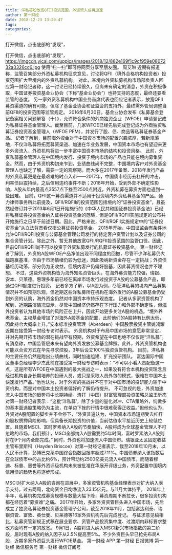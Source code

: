 ```yaml
---
title: 洋私募盼放宽QFII投资范围，外资流入或再加速
author: 第一财经
date: 2018-12-23 13:29:47
tags: 
categories: 
---
```

打开微信，点击底部的“发现”，
<!-- more -->
打开微信，点击底部的“发现”，
https://imgcdn.yicai.com/uppics/images/2018/12/882e169f1c9cf959e0807232a3326cc6.jpg
使用“扫一扫”即可将网页分享至朋友圈。
周艾琳
近期有报道称，监管召集部分外资私募机构征求意见，讨论将QFII（境外合格机构投资者）投资范围扩大至境内的外资私募机构。
对此，某境内外资私募机构市场部负责人回应第一财经记者称，这一讨论已经持续很久，但尚未有确定的消息，外资在积极争取，中国证券投资基金业协会（下称“基金业协会”）也持支持的态度，最终还要看监管的态度。
另一家外资私募机构中国业务首席代表也回应记者表示，放宽QFII募资渠道的确有可能，但除了基金业协会和证监会的支持外，最终需外管局调整当前QFII的投资范围等监管规定。
2016年6月30日，基金业协会发布《私募基金登记备案相关问题解答（十）》，允许符合条件的外商独资企业（WFOE）申请登记成为私募证券基金管理人。截至目前，几家WFOE已经先后完成登记成为外商独资私募证券投资基金管理人（WFOE PFM），并发行了股、债、商品等私募证券基金产品。
记者了解到，目前海外资金对于中国资本市场的配置兴趣浓厚，若新规落地，不仅洋私募将拓宽募资渠道、加速在华业务发展，中国资本市场也有望迎来更多外资流入，外资机构将进一步丰富中国资本市场的结构和投资风格。
此前，外资私募基金管理人在中国境内发行、投资于境内市场的产品也只能在境内募集资金。然而，由于外资机构初来乍到，业绩曲线尚不完整，中国境内客户对外资基金管理人也缺乏了解，需要一定的观察期。而大多在2017年备案、2018年发行产品的外资私募更是在最艰难的时点入市——2017年，中国债市经历去杠杆的冲击，利率债巨震持续，之后信用违约事件不断；2018年开始，受到外部不确定性影响，A股从年内最高点3557点下挫至2500点附近，外资私募在募资方面也遇到一些困难。
目前，QFII这一募资渠道并不适用于投资境内外资私募基金的产品。通力律师事务所此前提及，QFII/RQFII的投资范围包括境内的“证券投资基金”，且虽然经修订并于2013年6月1日开始施行的《中华人民共和国证券投资基金法》已经将私募证券投资基金纳入证券投资基金的范畴，但是QFII/RQFII实施规定的公布并开始施行之日早于前述日期。因此，严格来说，QFII/RQFII实施规定中的“证券投资基金”从立法背景看仅指公募证券投资基金。
2015年开始，中国证监会有条件地允许QFII/RQFII投资与公募基金管理公司发行的特定客户资管计划以及证券公司的集合资管计划。除此之外，暂无其他放宽QFII/RQFII投资范围的监管口径。因此，目前QFII/RQFII尚不可以投资于外资私募发行的私募证券投资基金。
第一财经记者了解到，外资的A股WFOE产品净值出现不同程度的回撤，尽管不少洋私募仍大幅跑赢基准，但由于市场情绪仍较为低迷，因此吸纳新资金存在一定挑战；外资债基经历动荡，部分仍为正收益，但境内客户仍偏好股基，因此募资情况也并不理想。
不过，这些外资机构皆为海外知名资管巨头，在海外募资能力较强，瑞银、安本、贝莱德、惠理多年前已经在离岸市场发行过投资于A股的公募基金产品，即通过QFII额度进行投资。
记者多方了解，以A股为例，尽管洋私募的境内产品募集情况并不如预期乐观，但近期这些洋私募所在机构在海外发行的A股公募基金仍受到外资的认购，海外资金仍然对中国资本市持乐观态度。
记者从多家资管机构了解到，近期路演情况显示，尽管中国经济仍然存在下行压力和外部不确定性，但海外投资者认为其他市场的风险正在上升，因此开始更多关注A股的机遇。“境外养老基金、主权基金增加了对海外A股基金的配置，此前他们的A股持有比例太低，因此持仓大概率上升。”安本标准投资管理（Aberdeen）中国股票投资主管姚鸿耀近期在接受第一财经专访时表示。
外资机构对于布局中国市场的意愿非常坚定，并对先期开拓市场的潜在挑战早有预期，外资希望在中国也绝不仅仅是“洋私募”。有消息称，中国监管层未来有望向外资发放公募基金牌照。此外，外资资管机构也可能以合资方式在华先寻求控股，3年后设立100%独资资管机构。
目前，洋私募的主要任务仍然是跑出业绩曲线，同时加速组建、扩充投研团队。
富达国际中国区董事总经理李少杰此前在接受第一财经专访时表示：“不可以小看人员配备这一点，这是所有WFOE在中国遇到的最大挑战之一，如果没有符合本机构投资理念且经过机构自身长期培养的投研人员，或只是采取人员外包的模式，很难在中国本土快速发行产品。”他也认为，对于外资的挑战并不在于对中国市场的投研能力输于中资机构，而是对中国本土投资者偏好的了解仍待提升。
不可忽视的是，外资加速流入中国市场的趋势将中长期持续。渣打（中国）财富管理部投资策略总监王昕杰对第一财经记者表示：“这批‘洋私募’，除了少量的量化对冲、CTA策略外，纯做多的基本面选股策略仍为主流，在单边下挫的行情中很难获得正收益。”但他也认为，外资对A股配置的脚步并不会停下，“外资普遍认为，中国资本市场短期受去杠杆和股权质押风险影响，但具备长期投资的价值，当前估值水平接近历史上较低位置。且随着MSCI、富时罗素纳入A股的节奏加快，A股将成为全球基金管理人不可忽略的市场，我们预计，MSCI全部纳入A股需要约5年时间，富时罗素纳入A股则将在9个月内全部完成。”
同时，外资也将加速流入中国债市。瑞银亚太区固定收益主管布里斯科（Hayden Briscoe）对第一财经记者表示，截至2018年10月末，以人民币计算，彭博巴克莱中国综合指数回报率超过7.11%。中国债券纳入该指数后在全球债市中的占比约6%，预计带动约2500亿美元流入中国债市。而随着穆迪、标普、惠誉等外资评级机构未来被批准在华展开评级业务，外资配置中国境内信用债的趋势也将逐步形成。
 
 
MSCI对扩大纳入A股的咨询在进展中，多家资管机构基金经理表示对扩大纳入表示支持。过去两周，北向资金日均净流入23.15亿元，与11月大体持平。
2018年上半年，私募机构完成募资规模与数量大幅下降，募资周期不断拉长，很多投资机构都在经历着“募资难”之痛。
2017年开始，多家外资资管巨头进入中国市场，先后成立了独资私募证券投资基金管理子公司，截至2018年11月，包括富达利泰、瑞银资管、富敦、英仕曼、贝莱德等16家外资机构先后完成登记。
与征求意见稿相比，私募资管新规正式稿在展业要求、资管产品投资集中度、过渡期内非标要求整改方面均有一定的放宽。
9月1日，A股将进入纳入MSCI新兴市场指数的第二阶段，届时现有A股的纳入因子从2.5%提高至5%。不少外资巨头早已抢先布局A股，近期多家外资巨头发行WFOE基金。
第一财经
APP
第一财经
日报微博
第一财经
微信服务号
第一财经
微信订阅号
